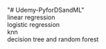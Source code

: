 "# Udemy-PyforDSandML" <br />
linear regression <br />
logistic regression <br />
knn <br />
decision tree and random forest <br />
